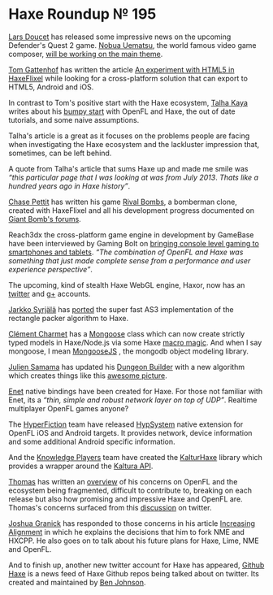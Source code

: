 [_template]: ../templates/roundup.html
[date]: / "2014-04-10T11:30:28+01:00"
# Haxe Roundup № 195

[Lars Doucet][tw 1] has released some impressive news on the upcoming Defender's Quest 2
game. [Nobua Uematsu][w 1], the world famous video game composer, [will be working on the main
theme][a 1].

[Tom Gattenhof][tw 2] has written the article [An experiment with HTML5 in HaxeFlixel][a 2]
while looking for a cross-platform solution that can export to HTML5, Android and iOS.

In contrast to Tom's positive start with the Haxe ecosystem, [Talha Kaya][tw 3] writes
about his [bumpy start][a 3] with OpenFL and Haxe, the out of date tutorials, and some
naive assumptions. 

Talha's article is a great as it focuses on the problems people are facing when 
investigating the Haxe ecosystem and the lackluster impression that, sometimes,
can be left behind.

A quote from Talha's article that sums Haxe up and made me smile was _“this particular page that I
was looking at was from July 2013_. _Thats like a hundred years ago in Haxe history”_.

[Chase Pettit][tw 4] has written his game [Rival Bombs][d 1], a bomberman clone, created with 
HaxeFlixel and all his development progress documented on [Giant Bomb's forums][l 1].

Reach3dx the cross-platform game engine in development by GameBase have been interviewed
by Gaming Bolt on [bringing console level gaming to smartphones and tablets][a 4]. _“The combination
of OpenFL and Haxe was something that just made complete sense from a performance and user experience
perspective”_.

The upcoming, kind of stealth Haxe WebGL engine, Haxor, now has an [twitter][tw 5] and [g+][g 1] accounts.

[Jarkko Syrjälä][tw 6] has [ported][gh 1] the super fast AS3 implementation of the rectangle packer algorithm to Haxe.

[Clément Charmet][tw 7] has a [Mongoose][l 2] class which can now create strictly typed models 
in Haxe/Node.js via some Haxe [macro magic][l 3]. And when I say mongoose, I mean [MongooseJS](http://mongoosejs.com/)
, the mongodb object modeling library.

[Julien Samama][tw 8] has updated his [Dungeon Builder][gh 2] with a new algorithm which
creates things like this [awesome picture][l 4].

[Enet] native bindings have been created for Haxe. For those not familiar with Enet,
its a _“thin, simple and robust network layer on top of UDP”_. Realtime multiplayer
OpenFL games anyone?

The [HyperFiction] team have released [HypSystem] native extension for OpenFL iOS and
Android targets. It provides network, device information and some additional Android
specific information.

And the [Knowledge Players] team have created the [KalturHaxe] library which provides
a wrapper around the [Kaltura API].

[Thomas][tw 11] has written an [overview] of his concerns on OpenFL and the ecosystem
being fragmented, difficult to contribute to, breaking on each release but also how
promising and impressive Haxe and OpenFL are. Thomas's concerns surfaced from this
[discussion] on twitter.

[Joshua Granick][tw 12] has responded to those concerns in his article [Increasing Alignment][a 5]
in which he explains the decisions that him to fork NME and HXCPP. He also goes on to talk about his
future plans for Haxe, Lime, NME and OpenFL.

And to finish up, another new twitter account for Haxe has appeared, [Github Haxe][tw 9] is a news feed
of Haxe Github repos being talked about on twitter. Its created and maintained by [Ben Johnson][tw 10].

[tw 1]: https://twitter.com/larsiusprime "@larsiusprime"
[tw 2]: https://twitter.com/TomFiveThumbs "@TomFiveThumbs"
[tw 3]: https://twitter.com/taloketo "@taloketo"
[tw 4]: https://twitter.com/chasepettit "@chasepettit"
[tw 5]: https://twitter.com/HaxorEngine "@HaxorEngine"
[tw 6]: https://twitter.com/JarSyr "@JarSyr"
[tw 7]: https://twitter.com/clemenchar "@clemenchar"
[tw 8]: https://twitter.com/allinlabs "@allinlabs"
[tw 9]: https://twitter.com/github_haxe "@Github_Haxe"
[tw 10]: https://twitter.com/benbjohnson "@benbjohnson"
[tw 11]: https://twitter.com/Chman "@Chman"
[tw 12]: https://twitter.com/singmajesty "@singmajesty"
[g 1]: https://plus.google.com/u/1/112542732957200356108/posts "+Haxor"
[w 1]: https://en.wikipedia.org/wiki/Nobuo_Uematsu "Nobua Uematsu on Wikipedia"
[a 1]: http://www.fortressofdoors.com/2014/04/nobuo-uematsu-to-work-on-defenders.html "Nobua Uematsu to work on Defender's Quest 2"
[a 2]: http://pixeltom.net/haxeflixel_09042014/ "An experiment with HTML5 in HaxeFlixel"
[a 3]: http://www.gamasutra.com/blogs/TalhaKaya/20140407/214965/OpenFL__Haxe_A_Bumpy_Start.php "OpenFL and Haxe, A Bumpy Start"
[a 4]: http://gamingbolt.com/reach3dx-interview-bring-console-level-gaming-to-smartphones-and-tablets "Reach3dx Interview: Bring Console Level Gaming to Smartphones and Tablets"
[a 5]: http://www.joshuagranick.com/blog/2014/04/09/increasing-alignment/ "Increasing Alignment"
[d 1]: https://s3.amazonaws.com/rivalbombs.chasepettit.com/demos/04-07-2014-0500/index.html "Rival Bombs"
[l 1]: http://www.giantbomb.com/forums/off-topic-31/rival-bombs-another-gb-bomberman-clone-1479116/ "Rival Bombs: Another GB Bomberman Clone"
[l 2]: https://github.com/clemos/haxe-js-kit/blob/master/test/Mongoose.hx "Mongoose.hx"
[l 3]: https://github.com/clemos/haxe-js-kit/blob/master/util/Mongoose.hx "Macro Mongoose.hx"
[l 4]: https://twitter.com/allinlabs/status/453817903876276224/photo/1 "Dungeon Builder Picture on Twitter"
[gh 1]: https://github.com/jarkkosyrjala/RectanglePacking.hx "Rectangle Packer"
[gh 2]: https://github.com/julsam/dungeon-builder "Dungeon Builder"
[enet]: https://github.com/lsalzman/enet "Reliable/Unreliable UDP"
[hyperfiction]: https://github.com/hyperfiction "HyperFiction"
[HypSystem]: https://github.com/hyperfiction/HypSystem "HypSystem"
[knowledge players]: https://github.com/Knowledge-Players
[KalturHaxe]: https://github.com/Knowledge-Players/KalturHaxe "KalturHaxe"
[kaltura api]: http://corp.kaltura.com/Products/Kaltura-API
[overview]: /@chman/fragmentation/ "Haxe, OpenFL fragmentation concerns"
[discussion]: https://twitter.com/Chman/status/453891931303862273
